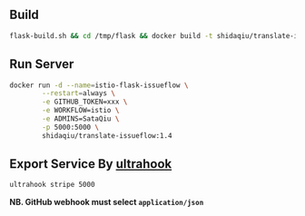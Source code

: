 ## Build

```bash
flask-build.sh && cd /tmp/flask && docker build -t shidaqiu/translate-issueflow:1.4 .
```

## Run Server

```bash
docker run -d --name=istio-flask-issueflow \
        --restart=always \
        -e GITHUB_TOKEN=xxx \
        -e WORKFLOW=istio \
        -e ADMINS=SataQiu \
        -p 5000:5000 \
        shidaqiu/translate-issueflow:1.4
```

## Export Service By [ultrahook](http://www.ultrahook.com/)

```bash
ultrahook stripe 5000
```

**NB. GitHub webhook must select `application/json`**
